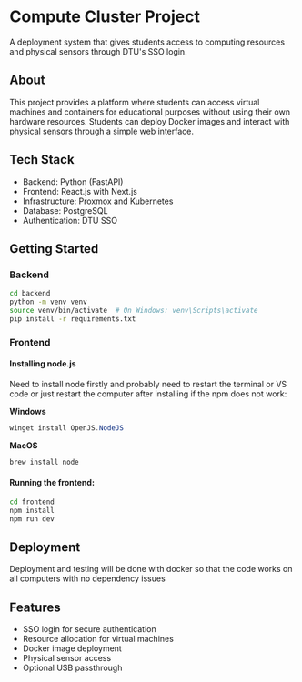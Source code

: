 # Compute Cluster Project

A deployment system that gives students access to computing resources and physical sensors through DTU's SSO login.

## About

This project provides a platform where students can access virtual machines and containers for educational purposes without using their own hardware resources. Students can deploy Docker images and interact with physical sensors through a simple web interface.

## Tech Stack

- Backend: Python (FastAPI)
- Frontend: React.js with Next.js
- Infrastructure: Proxmox and Kubernetes
- Database: PostgreSQL
- Authentication: DTU SSO

## Getting Started

### Backend
```bash
cd backend
python -m venv venv
source venv/bin/activate  # On Windows: venv\Scripts\activate
pip install -r requirements.txt
```

### Frontend
#### Installing node.js
Need to install node firstly and probably need to restart the terminal or VS code or just restart the computer after installing if the npm does not work:

**Windows**
```powershell
winget install OpenJS.NodeJS
```
**MacOS**
```bash
brew install node
```
#### Running the frontend:

```bash
cd frontend
npm install
npm run dev
```

## Deployment

Deployment and testing will be done with docker so that the code works on all computers with no dependency issues

## Features

- SSO login for secure authentication
- Resource allocation for virtual machines
- Docker image deployment
- Physical sensor access
- Optional USB passthrough
